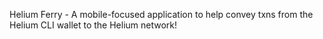 Helium Ferry - A mobile-focused application to help convey txns from the Helium CLI wallet to the Helium network!